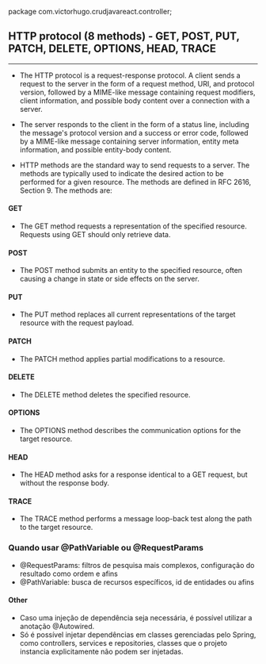 package com.victorhugo.crudjavareact.controller;

## HTTP protocol (8 methods) - GET, POST, PUT, PATCH, DELETE, OPTIONS, HEAD, TRACE
------------
* The HTTP protocol is a request-response protocol. A client sends a request to the server in the form of a request method, URI, and protocol version, followed by a MIME-like message containing request modifiers, client information, and possible body content over a connection with a server.

* The server responds to the client in the form of a status line, including the message's protocol version and a success or error code, followed by a MIME-like message containing server information, entity meta information, and possible entity-body content.

* HTTP methods are the standard way to send requests to a server. The methods are typically used to indicate the desired action to be performed for a given resource. The methods are defined in RFC 2616, Section 9. The methods are:

#### GET
- The GET method requests a representation of the specified resource. Requests using GET should only retrieve data.

#### POST
- The POST method submits an entity to the specified resource, often causing a change in state or side effects on the server.

#### PUT
- The PUT method replaces all current representations of the target resource with the request payload.

#### PATCH
- The PATCH method applies partial modifications to a resource.

#### DELETE
- The DELETE method deletes the specified resource.

#### OPTIONS
- The OPTIONS method describes the communication options for the target resource.

#### HEAD
- The HEAD method asks for a response identical to a GET request, but without the response body.

#### TRACE
- The TRACE method performs a message loop-back test along the path to the target resource.

### Quando usar @PathVariable ou @RequestParams
- @RequestParams: filtros de pesquisa mais complexos, configuração do resultado como ordem e afins
- @PathVariable: busca de recursos específicos, id de entidades ou afins

#### Other
* Caso uma injeção de dependência seja necessária, é possível utilizar a anotação @Autowired.
* Só é possível injetar dependências em classes gerenciadas pelo Spring, como controllers, services e repositories, classes que o projeto instancia explicitamente não podem ser injetadas.